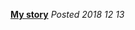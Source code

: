 [**My story**](https://bainbridge.github.io/health_share/posts/personal/my_story) *Posted 2018 12 13*

